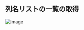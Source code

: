 ## 列名リストの一覧の取得
![image](https://user-images.githubusercontent.com/1501327/132790603-8a32f958-5f7f-4b3c-b84d-addf735f8e9e.png)
